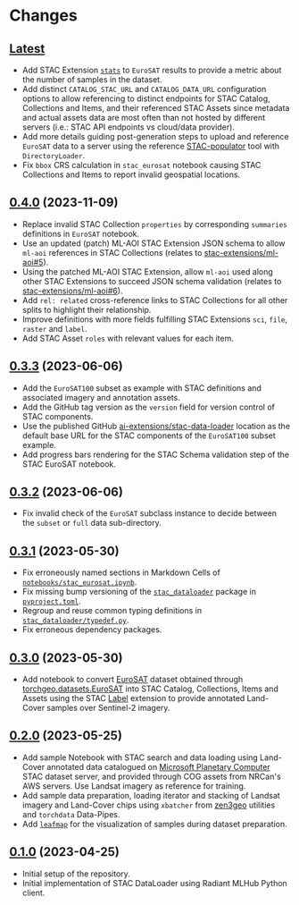 Changes
==========

[Latest](https://gitlab.com/crim.ca/clients/terradue/stac-dataloader)
-------------------------------------------------------------------------------------------------------------

- Add STAC Extension [`stats`](https://github.com/stac-extensions/stats) to `EuroSAT` results to provide a metric
  about the number of samples in the dataset.
- Add distinct `CATALOG_STAC_URL` and `CATALOG_DATA_URL` configuration options to allow referencing to distinct
  endpoints for STAC Catalog, Collections and Items, and their referenced STAC Assets since metadata and actual
  assets data are most often than not hosted by different servers (i.e.: STAC API endpoints vs cloud/data provider).
- Add more details guiding post-generation steps to upload and reference `EuroSAT` data to a server
  using the reference [STAC-populator](https://github.com/crim-ca/stac-populator) tool with `DirectoryLoader`.
- Fix `bbox` CRS calculation in `stac_eurosat` notebook causing STAC Collections and Items to report invalid geospatial
  locations.

[0.4.0](https://gitlab.com/crim.ca/clients/terradue/stac-dataloader/-/tree/0.4.0) (2023-11-09)
-------------------------------------------------------------------------------------------------------------

- Replace invalid STAC Collection `properties` by corresponding `summaries` definitions in `EuroSAT` notebook.
- Use an updated (patch) ML-AOI STAC Extension JSON schema to allow `ml-aoi` references in STAC Collections
  (relates to [stac-extensions/ml-aoi#5](https://github.com/stac-extensions/ml-aoi/issues/5)).
- Using the patched ML-AOI STAC Extension, allow ``ml-aoi`` used along other STAC Extensions to succeed JSON schema 
  validation (relates to [stac-extensions/ml-aoi#6](https://github.com/stac-extensions/ml-aoi/issues/6)).
- Add `rel: related` cross-reference links to STAC Collections for all other splits to highlight their relationship.
- Improve definitions with more fields fulfilling STAC Extensions `sci`, `file`, `raster` and `label`.
- Add STAC Asset `roles` with relevant values for each item.

[0.3.3](https://gitlab.com/crim.ca/clients/terradue/stac-dataloader/-/tree/0.3.3) (2023-06-06)
-------------------------------------------------------------------------------------------------------------

- Add the `EuroSAT100` subset as example with STAC definitions and associated imagery and annotation assets.
- Add the GitHub tag version as the `version` field for version control of STAC components.
- Use the published GitHub [ai-extensions/stac-data-loader](https://github.com/ai-extensions/stac-data-loader)
  location as the default base URL for the STAC components of the `EuroSAT100` subset example.
- Add progress bars rendering for the STAC Schema validation step of the STAC EuroSAT notebook. 

[0.3.2](https://gitlab.com/crim.ca/clients/terradue/stac-dataloader/-/tree/0.3.2) (2023-06-06)
-------------------------------------------------------------------------------------------------------------

- Fix invalid check of the `EuroSAT` subclass instance to decide between the `subset` or `full` data sub-directory.

[0.3.1](https://gitlab.com/crim.ca/clients/terradue/stac-dataloader/-/tree/0.3.1) (2023-05-30)
-------------------------------------------------------------------------------------------------------------

- Fix erroneously named sections in Markdown Cells of [`notebooks/stac_eurosat.ipynb`](notebooks/stac_eurosat.ipynb).
- Fix missing bump versioning of the [`stac_dataloader`](stac_dataloader) package in [`pyproject.toml`](pyproject.toml).
- Regroup and reuse common typing definitions in [`stac_dataloader/typedef.py`](stac_dataloader/typedef.py).
- Fix erroneous dependency packages.

[0.3.0](https://gitlab.com/crim.ca/clients/terradue/stac-dataloader/-/tree/0.3.0) (2023-05-30)
-------------------------------------------------------------------------------------------------------------

- Add notebook to convert [EuroSAT](https://github.com/phelber/EuroSAT) dataset obtained through
  [torchgeo.datasets.EuroSAT](https://torchgeo.readthedocs.io/en/stable/api/datasets.html#torchgeo.datasets.EuroSAT)
  into STAC Catalog, Collections, Items and Assets using the STAC [Label](https://github.com/stac-extensions/label)
  extension to provide annotated Land-Cover samples over Sentinel-2 imagery.

[0.2.0](https://gitlab.com/crim.ca/clients/terradue/stac-dataloader/-/tree/0.2.0) (2023-05-25)
-------------------------------------------------------------------------------------------------------------

- Add sample Notebook with STAC search and data loading using Land-Cover annotated data catalogued on
  [Microsoft Planetary Computer](https://planetarycomputer.microsoft.com/dataset) STAC dataset server,
  and provided through COG assets from NRCan's AWS servers. Use Landsat imagery as reference for training.
- Add sample data preparation, loading iterator and stacking of Landsat imagery and Land-Cover chips
  using `xbatcher` from [zen3geo](https://github.com/weiji14/zen3geo) utilities and `torchdata` Data-Pipes.
- Add [`leafmap`](https://github.com/opengeos/leafmap) for the visualization of samples during dataset preparation.

[0.1.0](https://gitlab.com/crim.ca/clients/terradue/stac-dataloader/-/tree/0.1.0) (2023-04-25)
-------------------------------------------------------------------------------------------------------------

- Initial setup of the repository.
- Initial implementation of STAC DataLoader using Radiant MLHub Python client.
